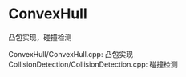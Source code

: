 # ConvexHull
凸包实现，碰撞检测

ConvexHull/ConvexHull.cpp: 凸包实现
CollisionDetection/CollisionDetection.cpp: 碰撞检测